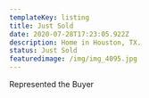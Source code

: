 ```yaml
---
templateKey: listing
title: Just Sold
date: 2020-07-28T17:23:05.922Z
description: Home in Houston, TX.
status: Just Sold
featuredimage: /img/img_4095.jpg
---
```

Represented the Buyer